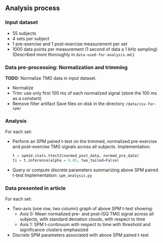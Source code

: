 ## Analysis process

### Input dataset
- 55 subjects
- 4 sets per subject
- 1 pre-exercise and 1 post-exercise measurement per set
- 1000 data points per measurement (1 second of data a 1 kHz sampling)
(Described more thoroughly in `data-used-for-analysis.md`.)

### Data pre-processing: Normalization and trimming
**TODO:** Normalize TMG data in input dataset.
- Normalize
- Trim: use only first 100 ms of each normalized signal (store the 100 ms as a constant)
- Remove filter artifact
Save files on disk in the directory `/data/csv-for-spm/`

### Analysis
For each set:
- Perform an SPM paired t-test on the trimmed, normalized pre-exercise and post-exercise TMG signals across all subjects.
  Implementation:
  ```python
  t = spm1d.stats.ttest2(normed_post_data, normed_pre_data)
  ti = t.inference(alpha = 0.05, two_tailed=False)
  ```
- Query or compute discrete parameters summarizing above SPM paired t-test
  Implementation: `spm_analysis.py`

### Data presented in article
For each set:
- Two-axis (one row, two column) graph of above SPM t-test showing:
  - Axis 0: Mean normalized pre- and post-ISQ TMG signal across all subjects, with standard deviation clouds, with respect to time
  - Axis 1: SPM t-continuum with respect to time with threshold and significance clusters emphasized
- Discrete SPM parameters associated with above SPM paired t-test
